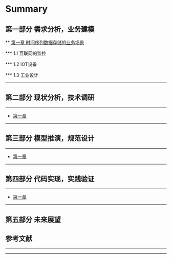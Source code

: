 # Summary

## 第一部分 需求分析，业务建模

** [第一章 时间序列数据存储的业务场景](README.md)

*** 1.1 互联网的监控

*** 1.2 IOT设备

*** 1.3 工业设计

---

## 第二部分 现状分析，技术调研

---

* [第一章](README.md)

---

## 第三部分 模型推演，规范设计
---

* [第一章](README.md)
---

## 第四部分 代码实现，实践验证

---

* [第一章](README.md)

---


## 第五部分 未来展望


## 参考文献

---

---